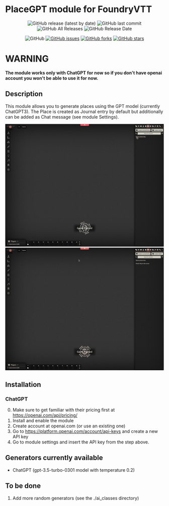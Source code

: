 # PlaceGPT module for FoundryVTT
<p align="center">
<img alt="GitHub release (latest by date)" src="https://img.shields.io/github/v/release/megastruktur/foundryvtt-place-gpt"> <img alt="GitHub last commit" src="https://img.shields.io/github/last-commit/megastruktur/foundryvtt-place-gpt"> <img alt="GitHub All Releases" src="https://img.shields.io/github/downloads/megastruktur/foundryvtt-place-gpt/total" /> <img alt="GitHub Release Date" src="https://img.shields.io/github/release-date/megastruktur/foundryvtt-place-gpt?label=latest%20release" /> 
</p>
<p align="center">
<img alt="GitHub" src="https://img.shields.io/github/license/megastruktur/foundryvtt-place-gpt"> <a href="https://github.com/megastruktur/foundryvtt-place-gpt/issues"><img alt="GitHub issues" src="https://img.shields.io/github/issues/megastruktur/foundryvtt-place-gpt"></a> <a href="https://github.com/megastruktur/foundryvtt-place-gpt/network"><img alt="GitHub forks" src="https://img.shields.io/github/forks/megastruktur/foundryvtt-place-gpt"></a> <a href="https://github.com/megastruktur/foundryvtt-place-gpt/stargazers"><img alt="GitHub stars" src="https://img.shields.io/github/stars/megastruktur/foundryvtt-place-gpt"></a> 
</p>

# WARNING
**The module works only with ChatGPT for now so if you don't have openai account you won't be able to use it for now.**

## Description
This module allows you to generate places using the GPT model (currently ChatGPT3).
The Place is created as Journal entry by default but additionally can be added as Chat message (see module Settings).

![Launch](./screenshots/Launch.gif?raw=true "Launch")
![Result](./screenshots/Result.gif?raw=true "Result")


## Installation

### ChatGPT
0. Make sure to get familiar with their pricing first at https://openai.com/api/pricing/
1. Install and enable the module
2. Create account at openai.com (or use an existing one)
3. Go to https://platform.openai.com/account/api-keys and create a new API key
4. Go to module settings and insert the API key from the step above.

## Generators currently available
- ChatGPT (gpt-3.5-turbo-0301 model with temperature 0.2)

## To be done
1. Add more random generators (see the ./ai_classes directory)